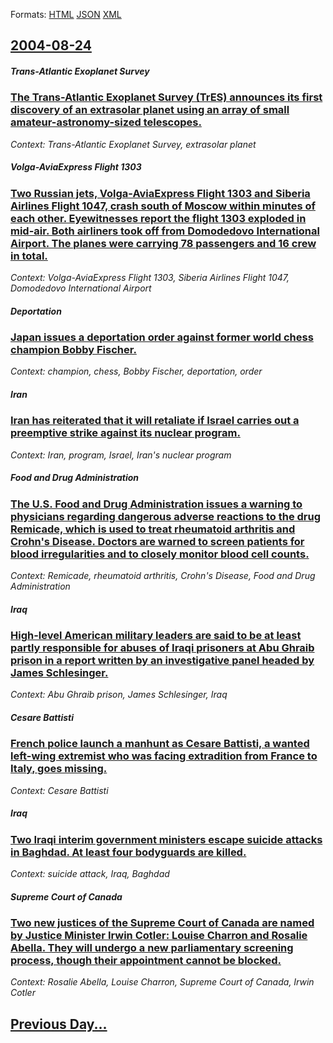 
Formats: [HTML](2004/08/24/index.html)  [JSON](2004/08/24/index.json)  [XML](2004/08/24/index.xml)  

## [2004-08-24](/news/2004/08/24/index.md)

##### Trans-Atlantic Exoplanet Survey
### [ The Trans-Atlantic Exoplanet Survey (TrES) announces its first discovery of an extrasolar planet using an array of small amateur-astronomy-sized telescopes. ](/news/2004/08/24/the-trans-atlantic-exoplanet-survey-tres-announces-its-first-discovery-of-an-extrasolar-planet-using-an-array-of-small-amateur-astronomy.md)
_Context: Trans-Atlantic Exoplanet Survey, extrasolar planet_

##### Volga-AviaExpress Flight 1303
### [ Two Russian jets, Volga-AviaExpress Flight 1303 and Siberia Airlines Flight 1047, crash south of Moscow within minutes of each other. Eyewitnesses report the flight 1303 exploded in mid-air. Both airliners took off from Domodedovo International Airport. The planes were carrying 78 passengers and 16 crew in total. ](/news/2004/08/24/two-russian-jets-volga-aviaexpress-flight-1303-and-siberia-airlines-flight-1047-crash-south-of-moscow-within-minutes-of-each-other-eyewi.md)
_Context: Volga-AviaExpress Flight 1303, Siberia Airlines Flight 1047, Domodedovo International Airport_

##### Deportation
### [ Japan issues a deportation order against former world chess champion Bobby Fischer. ](/news/2004/08/24/japan-issues-a-deportation-order-against-former-world-chess-champion-bobby-fischer.md)
_Context: champion, chess, Bobby Fischer, deportation, order_

##### Iran
### [ Iran has reiterated that it will retaliate if Israel carries out a preemptive strike against its nuclear program. ](/news/2004/08/24/iran-has-reiterated-that-it-will-retaliate-if-israel-carries-out-a-preemptive-strike-against-its-nuclear-program.md)
_Context: Iran, program, Israel, Iran's nuclear program_

##### Food and Drug Administration
### [ The U.S. Food and Drug Administration issues a warning to physicians regarding dangerous adverse reactions to the drug Remicade, which is used to treat rheumatoid arthritis and Crohn's Disease. Doctors are warned to screen patients for blood irregularities and to closely monitor blood cell counts. ](/news/2004/08/24/the-u-s-food-and-drug-administration-issues-a-warning-to-physicians-regarding-dangerous-adverse-reactions-to-the-drug-remicade-which-is-u.md)
_Context: Remicade, rheumatoid arthritis, Crohn's Disease, Food and Drug Administration_

##### Iraq
### [ High-level American military leaders are said to be at least partly responsible for abuses of Iraqi prisoners at Abu Ghraib prison in a report written by an investigative panel headed by James Schlesinger. ](/news/2004/08/24/high-level-american-military-leaders-are-said-to-be-at-least-partly-responsible-for-abuses-of-iraqi-prisoners-at-abu-ghraib-prison-in-a-rep.md)
_Context: Abu Ghraib prison, James Schlesinger, Iraq_

##### Cesare Battisti
### [ French police launch a manhunt as Cesare Battisti, a wanted left-wing extremist who was facing extradition from France to Italy, goes missing. ](/news/2004/08/24/french-police-launch-a-manhunt-as-cesare-battisti-a-wanted-left-wing-extremist-who-was-facing-extradition-from-france-to-italy-goes-missi.md)
_Context: Cesare Battisti_

##### Iraq
### [ Two Iraqi interim government ministers escape suicide attacks in Baghdad. At least four bodyguards are killed. ](/news/2004/08/24/two-iraqi-interim-government-ministers-escape-suicide-attacks-in-baghdad-at-least-four-bodyguards-are-killed.md)
_Context: suicide attack, Iraq, Baghdad_

##### Supreme Court of Canada
### [ Two new justices of the Supreme Court of Canada are named by Justice Minister Irwin Cotler: Louise Charron and Rosalie Abella. They will undergo a new parliamentary screening process, though their appointment cannot be blocked. ](/news/2004/08/24/two-new-justices-of-the-supreme-court-of-canada-are-named-by-justice-minister-irwin-cotler-louise-charron-and-rosalie-abella-they-will-un.md)
_Context: Rosalie Abella, Louise Charron, Supreme Court of Canada, Irwin Cotler_

## [Previous Day...](/news/2004/08/23/index.md)

